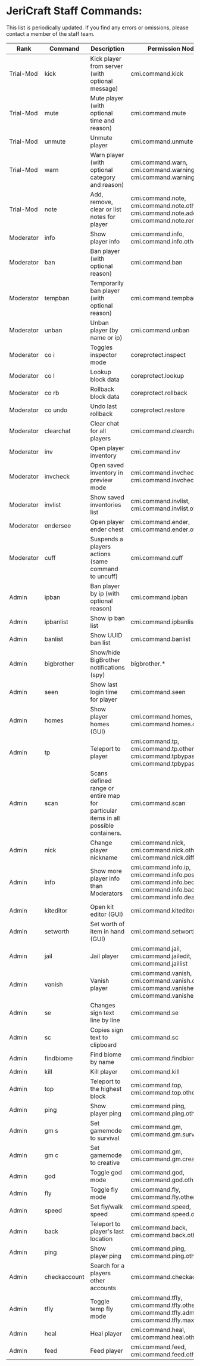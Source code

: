 # JeriCraft Staff Commands:

This list is periodically updated. If you find any errors or omissions, please contact a member of the staff team.

| Rank      | Command      | Description                                                                        | Permission Node(s)                                                                                                     |
|-----------|--------------|------------------------------------------------------------------------------------|------------------------------------------------------------------------------------------------------------------------|
| Trial-Mod | kick         | Kick player from server (with optional message)                                    | cmi.command.kick                                                                                                       |
| Trial-Mod | mute         | Mute player (with optional time and reason)                                        | cmi.command.mute                                                                                                       |
| Trial-Mod | unmute       | Unmute player                                                                      | cmi.command.unmute                                                                                                     |
| Trial-Mod | warn         | Warn player (with optional category and reason)                                    | cmi.command.warn, cmi.command.warnings, cmi.command.warnings.others                                                    |
| Trial-Mod | note         | Add, remove, clear or list notes for player                                        | cmi.command.note, cmi.command.note.others, cmi.command.note.add, cmi.command.note.remove                               |
| Moderator | info         | Show player info                                                                   | cmi.command.info, cmi.command.info.others                                                                              |
| Moderator | ban          | Ban player (with optional reason)                                                  | cmi.command.ban                                                                                                        |
| Moderator | tempban      | Temporarily ban player (with optional reason)                                      | cmi.command.tempban                                                                                                    |
| Moderator | unban        | Unban player (by name or ip)                                                       | cmi.command.unban                                                                                                      |
| Moderator | co i         | Toggles inspector mode                                                             | coreprotect.inspect                                                                                                    |
| Moderator | co l         | Lookup block data                                                                  | coreprotect.lookup                                                                                                     |
| Moderator | co rb        | Rollback block data                                                                | coreprotect.rollback                                                                                                   |
| Moderator | co undo      | Undo last rollback                                                                 | coreprotect.restore                                                                                                    |
| Moderator | clearchat    | Clear chat for all players                                                         | cmi.command.clearchat                                                                                                  |
| Moderator | inv          | Open player inventory                                                              | cmi.command.inv                                                                                                        |
| Moderator | invcheck     | Open saved inventory in preview mode                                               | cmi.command.invcheck, cmi.command.invcheck.others                                                                      |
| Moderator | invlist      | Show saved inventories list                                                        | cmi.command.invlist, cmi.command.invlist.others                                                                        |
| Moderator | endersee     | Open player ender chest                                                            | cmi.command.ender, cmi.command.ender.others                                                                            |
| Moderator | cuff         | Suspends a players actions (same command to uncuff)                                | cmi.command.cuff                                                                                                       |
| Admin     | ipban        | Ban player by ip (with optional reason)                                            | cmi.command.ipban                                                                                                      |
| Admin     | ipbanlist    | Show ip ban list                                                                   | cmi.command.ipbanlist                                                                                                  |
| Admin     | banlist      | Show UUID ban list                                                                 | cmi.command.banlist                                                                                                    |
| Admin     | bigbrother   | Show/hide BigBrother notifications (spy)                                           | bigbrother.*                                                                                                           |
| Admin     | seen         | Show last login time for player                                                    | cmi.command.seen                                                                                                       |
| Admin     | homes        | Show player homes (GUI)                                                            | cmi.command.homes, cmi.command.homes.others                                                                            |
| Admin     | tp           | Teleport to player                                                                 | cmi.command.tp, cmi.command.tp.others, cmi.command.tpbypass, cmi.command.tpbypass.others                               |
| Admin     | scan         | Scans defined range or entire map for particular items in all possible containers. | cmi.command.scan                                                                                                       |
| Admin     | nick         | Change player nickname                                                             | cmi.command.nick, cmi.command.nick.others, cmi.command.nick.different                                                  |
| Admin     | info         | Show more player info than Moderators                                              | cmi.command.info.ip, cmi.command.info.pos, cmi.command.info.bed, cmi.command.info.back, cmi.command.info.deathlocation |
| Admin     | kiteditor    | Open kit editor (GUI)                                                              | cmi.command.kiteditor                                                                                                  |
| Admin     | setworth     | Set worth of item in hand (GUI)                                                    | cmi.command.setworth                                                                                                   |
| Admin     | jail         | Jail player                                                                        | cmi.command.jail, cmi.command.jailedit, cmi.command.jaillist                                                           |
| Admin     | vanish       | Vanish player                                                                      | cmi.command.vanish, cmi.command.vanish.others, cmi.command.vanishedit, cmi.command.vanishedit.others                   |
| Admin     | se           | Changes sign text line by line                                                     | cmi.command.se                                                                                                         |
| Admin     | sc           | Copies sign text to clipboard                                                      | cmi.command.sc                                                                                                         |
| Admin     | findbiome    | Find biome by name                                                                 | cmi.command.findbiome                                                                                                  |
| Admin     | kill         | Kill player                                                                        | cmi.command.kill                                                                                                       |
| Admin     | top          | Teleport to the highest block                                                      | cmi.command.top, cmi.command.top.others                                                                                |
| Admin     | ping         | Show player ping                                                                   | cmi.command.ping, cmi.command.ping.others                                                                              |
| Admin     | gm s         | Set gamemode to survival                                                           | cmi.command.gm, cmi.command.gm.survival                                                                                |
| Admin     | gm c         | Set gamemode to creative                                                           | cmi.command.gm, cmi.command.gm.creative                                                                                |
| Admin     | god          | Toggle god mode                                                                    | cmi.command.god, cmi.command.god.others                                                                                |
| Admin     | fly          | Toggle fly mode                                                                    | cmi.command.fly, cmi.command.fly.others                                                                                |
| Admin     | speed        | Set fly/walk speed                                                                 | cmi.command.speed, cmi.command.speed.others                                                                            |
| Admin     | back         | Teleport to player's last location                                                 | cmi.command.back, cmi.command.back.others                                                                              |
| Admin     | ping         | Show player ping                                                                   | cmi.command.ping, cmi.command.ping.others                                                                              |
| Admin     | checkaccount | Search for a players other accounts                                                | cmi.command.checkaccount                                                                                               | 
| Admin     | tfly         | Toggle temp fly mode                                                               | cmi.command.tfly, cmi.command.tfly.others, cmi.command.tfly.admin, cmi.command.tfly.maxtime.300                        |
| Admin     | heal         | Heal player                                                                        | cmi.command.heal, cmi.command.heal.others                                                                              |
| Admin     | feed         | Feed player                                                                        | cmi.command.feed, cmi.command.feed.others                                                                              |